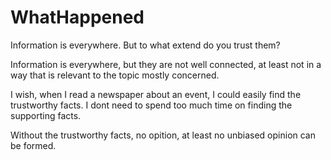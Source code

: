 # WhatHappened

Information is everywhere. But to what extend do you trust them?

Information is everywhere, but they are not well connected, at least not in a way that is relevant to the topic mostly concerned.

I wish, when I read a newspaper about an event, I could easily find the trustworthy facts. I dont need to spend too much time on finding the supporting facts.

Without the trustworthy facts, no opition, at least no unbiased opinion can be formed.

